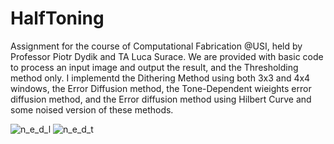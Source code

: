 # HalfToning 
Assignment for the course of Computational Fabrication @USI, held by Professor Piotr Dydik and TA Luca Surace.
We are provided with basic code to process an input image and output the result, and the Thresholding method only.
I implementd the Dithering Method using both 3x3 and 4x4 windows, the Error Diffusion method, the Tone-Dependent wieights error diffusion method, and the Error diffusion method using Hilbert Curve and some noised version of these methods.


![n_e_d_l](https://user-images.githubusercontent.com/77103965/167828982-460e6a8f-2f6d-4d8a-b1b0-9c014153af56.png)
![n_e_d_t](https://user-images.githubusercontent.com/77103965/167829123-0d347082-addc-4397-8a67-f27586d01f6b.png)
